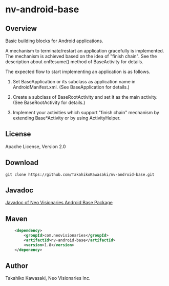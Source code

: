 nv-android-base
===============

Overview
--------

Basic building blocks for Android applications.

A mechanism to terminate/restart an application gracefully is implemented.
The mechanism is achieved based on the idea of "finish chain". See the
description about onResume() method of BaseActivity for details.

The expected flow to start implementing an application is as follows.

1. Set BaseApplication or its subclass as application name in
   AndroidManifest.xml. (See BaseApplication for details.)

2. Create a subclass of BaseRootActivity and set it as the main activity.
   (See BaseRootActivity for details.)

3. Implement your activities which support "finish chain" mechanism
   by extending Base*Activity or by using ActivityHelper.



License
-------

Apache License, Version 2.0


Download
--------

    git clone https://github.com/TakahikoKawasaki/nv-android-base.git


Javadoc
-------

[Javadoc of Neo Visionaries Android Base Package](http://TakahikoKawasaki.github.com/nv-android-base/)


Maven
-----

```xml
    <dependency>
        <groupId>com.neovisionaries</groupId>
        <artifactId>nv-android-base</artifactId>
        <version>1.8</version>
    </depenency>
```


Author
------

Takahiko Kawasaki, Neo Visionaries Inc.
